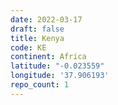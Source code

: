 ```yaml
---
date: 2022-03-17
draft: false
title: Kenya
code: KE
continent: Africa
latitude: "-0.023559"
longitude: '37.906193'
repo_count: 1
---
```



